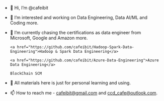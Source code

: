 - 👋 Hi, I’m @cafeibit
- 👀 I’m interested and working on Data Engineering, Data AI/ML and Coding more.
- 🌱 I’m currently chasing the certifications as data engineer from Microsoft, Google and Amazon more.

      <a href="https://github.com/cafeibit/Hadoop-Spark-Data-Engineering">Hadoop & Spark Data Engineering</a>
      
      <a href="https://github.com/cafeibit/Azure-Data-Engineering">Azure Data Engineering</a>
      
      BlockChain SCM
      
- 💞️ All materials here is just for personal learning and using.
- 📫 How to reach me - cafeibit@gmail.com and ccd_cafe@outlook.com.

<!---
cafeibit/cafeibit is a ✨ special ✨ repository because its `README.md` (this file) appears on your GitHub profile.
You can click the Preview link to take a look at your changes.
--->
